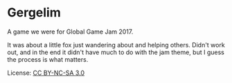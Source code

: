 # Gergelim

A game we were for Global Game Jam 2017.

It was about a little fox just wandering about and helping others. Didn't work out, and in the end it didn't have much to do with the jam theme, but I guess the process is what matters.

License: [CC BY-NC-SA 3.0](LICENSE.md)
